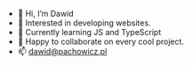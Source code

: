 - 👋 Hi, I’m Dawid
- 👀 Interested in developing websites.
- 🌱 Currently learning JS and TypeScript
- 💞️ Happy to collaborate on every cool project.
- 📫 dawid@pachowicz.pl

<!---
biurodawio/biurodawio is a ✨ special ✨ repository because its `README.md` (this file) appears on your GitHub profile.
You can click the Preview link to take a look at your changes.
--->
